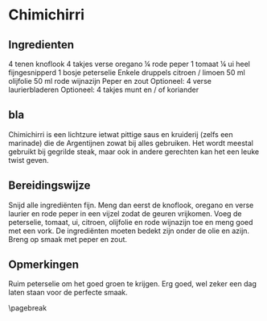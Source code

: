 # Chimichirri

## Ingredienten

4 tenen knoflook
4 takjes verse oregano
¼ rode peper
1 tomaat
¼ ui heel fijngesnipperd
1 bosje peterselie
Enkele druppels citroen / limoen
50 ml olijfolie
50 ml rode wijnazijn
Peper en zout
Optioneel: 4 verse laurierbladeren
Optioneel: 4 takjes munt en / of koriander

## bla

Chimichirri is een lichtzure ietwat pittige saus en kruiderij (zelfs een marinade) die de Argentijnen zowat bij alles gebruiken. Het wordt meestal gebruikt bij gegrilde steak, maar ook in andere gerechten kan het een leuke twist geven.

## Bereidingswijze


Snijd alle ingrediënten fijn. Meng dan eerst de knoflook, oregano en verse laurier en rode peper in een vijzel zodat de geuren vrijkomen. Voeg de peterselie, tomaat, ui, citroen, olijfolie en rode wijnazijn toe en meng goed met een vork. De ingrediënten moeten bedekt zijn onder de olie en azijn. Breng op smaak met peper en zout.

## Opmerkingen

Ruim peterselie om het goed groen te krijgen. Erg goed, wel zeker een dag laten staan voor de perfecte smaak.

\pagebreak
